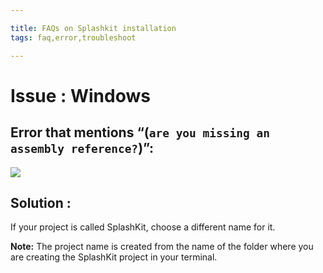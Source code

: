 ```yaml
---

title: FAQs on Splashkit installation
tags: faq,error,troubleshoot

---
```

<h1> Issue : Windows </h1>

## Error that mentions “(`are you missing an assembly reference?`)”:

![](https://i.imgur.com/2W23AI2.png)

## Solution :

If your project is called SplashKit, choose a different name for it.

**Note:** The project name is created from the name of the folder where you are creating the
SplashKit project in your terminal.


